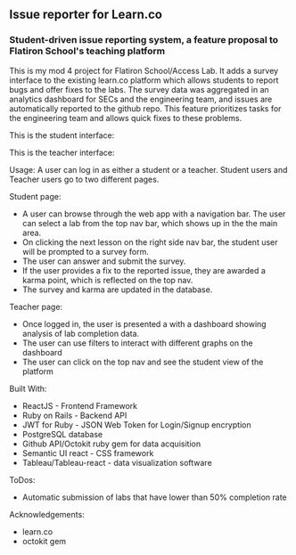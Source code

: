 <h2>Issue reporter for Learn.co</h2>
<h3>Student-driven issue reporting system, a feature proposal to Flatiron School's teaching platform</h3>

This is my mod 4 project for Flatiron School/Access Lab. It adds a survey interface to the existing learn.co platform which allows students to report bugs and offer fixes to the labs. The survey data was aggregated in an analytics dashboard for SECs and the engineering team, and issues are automatically reported to the github repo. This feature prioritizes tasks for the engineering team and allows quick fixes to these problems. 

This is the student interface: 

This is the teacher interface:



Usage: 
A user can log in as either a student or a teacher. Student users and Teacher users go to two different pages. 

Student page: 
* A user can browse through the web app with a navigation bar. The user can select a lab from the top nav bar, which shows up in the the main area. 
* On clicking the next lesson on the right side nav bar, the student user will be prompted to a survey form. 
* The user can answer and submit the survey. 
* If the user provides a fix to the reported issue, they are awarded a karma point, which is reflected on the top nav. 
* The survey and karma are updated in the database. 

Teacher page:
* Once logged in, the user is presented a with a dashboard showing analysis of lab completion data. 
* The user can use filters to interact with different graphs on the dashboard
* The user can click on the top nav and see the student view of the platform

Built With:
  * ReactJS - Frontend Framework
  * Ruby on Rails - Backend API
  * JWT for Ruby - JSON Web Token for Login/Signup encryption
  * PostgreSQL database
  * Github API/Octokit ruby gem for data acquisition
  * Semantic UI react - CSS framework
  * Tableau/Tableau-react - data visualization software 

ToDos:
* Automatic submission of labs that have lower than 50% completion rate

Acknowledgements: 
* learn.co
* octokit gem
